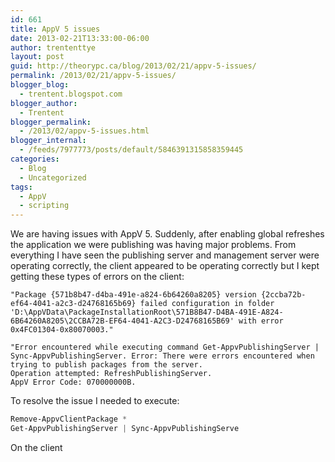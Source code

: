 ```yaml
---
id: 661
title: AppV 5 issues
date: 2013-02-21T13:33:00-06:00
author: trententtye
layout: post
guid: http://theorypc.ca/blog/2013/02/21/appv-5-issues/
permalink: /2013/02/21/appv-5-issues/
blogger_blog:
  - trentent.blogspot.com
blogger_author:
  - Trentent
blogger_permalink:
  - /2013/02/appv-5-issues.html
blogger_internal:
  - /feeds/7977773/posts/default/5846391315858359445
categories:
  - Blog
  - Uncategorized
tags:
  - AppV
  - scripting
---
```

We are having issues with AppV 5. Suddenly, after enabling global refreshes the application we were publishing was having major problems. From everything I have seen the publishing server and management server were operating correctly, the client appeared to be operating correctly but I kept getting these types of errors on the client:


```plaintext
"Package {571b8b47-d4ba-491e-a824-6b64260a8205} version {2ccba72b-ef64-4041-a2c3-d24768165b69} failed configuration in folder 'D:\AppVData\PackageInstallationRoot\571B8B47-D4BA-491E-A824-6B64260A8205\2CCBA72B-EF64-4041-A2C3-D24768165B69' with error 0x4FC01304-0x80070003."

"Error encountered while executing command Get-AppvPublishingServer | Sync-AppvPublishingServer. Error: There were errors encountered when trying to publish packages from the server. 
Operation attempted: RefreshPublishingServer.  
AppV Error Code: 070000000B. 
```


To resolve the issue I needed to execute:


```powershell
Remove-AppvClientPackage * 
Get-AppvPublishingServer | Sync-AppvPublishingServe
```


On the client
